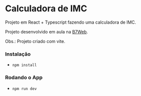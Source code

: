 # Calculadora de IMC

Projeto em React + Typescript fazendo uma calculadora de IMC.

Projeto desenvolvido em aula na [B7Web](https://b7web.com.br).

Obs.: Projeto criado com vite.

### Instalação

- `npm install`

### Rodando o App

- `npm run dev`
